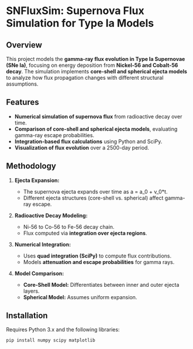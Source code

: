 # SNFluxSim: Supernova Flux Simulation for Type Ia Models

## Overview
This project models the **gamma-ray flux evolution in Type Ia Supernovae (SNe Ia)**, focusing on energy deposition from **Nickel-56 and Cobalt-56 decay**. The simulation implements **core-shell and spherical ejecta models** to analyze how flux propagation changes with different structural assumptions.

## Features
- **Numerical simulation of supernova flux** from radioactive decay over time.
- **Comparison of core-shell and spherical ejecta models**, evaluating gamma-ray escape probabilities.
- **Integration-based flux calculations** using Python and SciPy.
- **Visualization of flux evolution** over a 2500-day period.

## Methodology
1. **Ejecta Expansion:**  
   - The supernova ejecta expands over time as a = a_0 + v_0*t.  
   - Different ejecta structures (core-shell vs. spherical) affect gamma-ray escape.  

2. **Radioactive Decay Modeling:**  
   - Ni-56 to Co-56 to Fe-56 decay chain.  
   - Flux computed via **integration over ejecta regions**.  

3. **Numerical Integration:**  
   - Uses **quad integration (SciPy)** to compute flux contributions.  
   - Models **attenuation and escape probabilities** for gamma rays.  

4. **Model Comparison:**  
   - **Core-Shell Model:** Differentiates between inner and outer ejecta layers.  
   - **Spherical Model:** Assumes uniform expansion.  

## Installation
Requires Python 3.x and the following libraries:
```bash
pip install numpy scipy matplotlib
